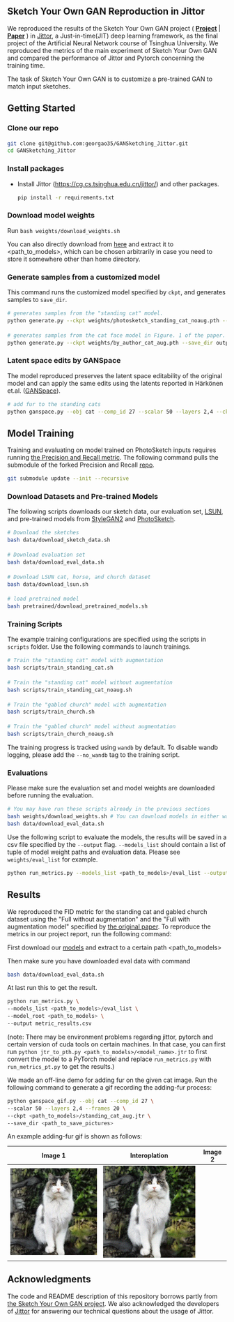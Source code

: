 ## Sketch Your Own GAN Reproduction in Jittor

We reproduced the results of the Sketch Your Own GAN project ( [**Project**](https://peterwang512.github.io/GANSketching/) | [**Paper**](https://arxiv.org/abs/2108.02774) ) in [Jittor](https://github.com/Jittor/jittor), a Just-in-time(JIT) deep learning framework, as the final project of the Artificial Neural Network course of Tsinghua University. We reproduced the metrics of the main experiment of Sketch Your Own GAN and compared the performance of Jittor and Pytorch concerning the training time.

The task of Sketch Your Own GAN is to customize a pre-trained GAN to match input sketches.

## Getting Started

### Clone our repo

```bash
git clone git@github.com:georgao35/GANSketching_Jittor.git
cd GANSketching_Jittor
```

### Install packages

- Install Jittor (https://cg.cs.tsinghua.edu.cn/jittor/) and other packages.
  
  ```bash
  pip install -r requirements.txt
  ```

### Download model weights

Run `bash weights/download_weights.sh`

You can also directly download from [here](https://cloud.tsinghua.edu.cn/f/185bb7796d5b43c0a6b4/) and extract it to <path_to_models>, which can be chosen arbitrarily in case you need to store it somewhere other than home directory.

### Generate samples from a customized model

This command runs the customized model specified by `ckpt`, and generates samples to `save_dir`.

```bash
# generates samples from the "standing cat" model.
python generate.py --ckpt weights/photosketch_standing_cat_noaug.pth --save_dir output/samples_standing_cat

# generates samples from the cat face model in Figure. 1 of the paper.
python generate.py --ckpt weights/by_author_cat_aug.pth --save_dir output/samples_teaser_cat
```

### Latent space edits by GANSpace

The model reproduced preserves the latent space editability of the original model and can apply the same edits using the latents reported in Härkönen et.al. ([GANSpace](https://github.com/harskish/ganspace)).

```bash
# add fur to the standing cats
python ganspace.py --obj cat --comp_id 27 --scalar 50 --layers 2,4 --ckpt weights/photosketch_standing_cat_noaug.pth --save_dir output/ganspace_fur_standing_cat
```

## Model Training

Training and evaluating on model trained on PhotoSketch inputs requires running [the Precision and Recall metric](https://github.com/kynkaat/improved-precision-and-recall-metric). The following command pulls the submodule of the forked Precision and Recall [repo](https://github.com/PeterWang512/precision_recall).

```bash
git submodule update --init --recursive
```

### Download Datasets and Pre-trained Models

The following scripts downloads our sketch data, our evaluation set, [LSUN](https://dl.yf.io/lsun), and pre-trained models from [StyleGAN2](https://github.com/NVlabs/stylegan2) and [PhotoSketch](https://github.com/mtli/PhotoSketch).

```bash
# Download the sketches
bash data/download_sketch_data.sh

# Download evaluation set
bash data/download_eval_data.sh

# Download LSUN cat, horse, and church dataset
bash data/download_lsun.sh

# load pretrained model
bash pretrained/download_pretrained_models.sh
```

### Training Scripts

The example training configurations are specified using the scripts in `scripts` folder. Use the following commands to launch trainings.

```bash
# Train the "standing cat" model with augmentation
bash scripts/train_standing_cat.sh

# Train the "standing cat" model without augmentation
bash scripts/train_standing_cat_noaug.sh

# Train the "gabled church" model with augmentation
bash scripts/train_church.sh

# Train the "gabled church" model without augmentation
bash scripts/train_church_noaug.sh
```

The training progress is tracked using `wandb` by default. To disable wandb logging, please add the `--no_wandb` tag to the training script.

### Evaluations

Please make sure the evaluation set and model weights are downloaded before running the evaluation.

```bash
# You may have run these scripts already in the previous sections
bash weights/download_weights.sh # You can download models in either way.
bash data/download_eval_data.sh
```

Use the following script to evaluate the models, the results will be saved in a csv file specified by the `--output` flag. `--models_list` should contain a list of tuple of model weight paths and evaluation data. Please see `weights/eval_list` for example.

```bash
python run_metrics.py --models_list <path_to_models>/eval_list --output metric_results.csv --model_root <path_to_models>
```

## Results

We reproduced the FID metric for the standing cat and gabled church dataset using the "Full without augmentation" and the "Full with augmentation model" specified by [the original paper]((https://arxiv.org/abs/2108.02774)). To reproduce the metrics in our project report, run the following command:

First download our [models](https://cloud.tsinghua.edu.cn/f/185bb7796d5b43c0a6b4/) and extract to a certain path <path_to_models>

Then make sure you have downloaded eval data with command

```bash
bash data/download_eval_data.sh
```

At last run this to get the result.

```bash
python run_metrics.py \
--models_list <path_to_models>/eval_list \
--model_root <path_to_models> \
--output metric_results.csv
```

(note: There may be environment problems regarding jittor, pytorch and certain version of cuda tools on certain machines. In that case, you can first run `python jtr_to_pth.py <path_to_models>/<model_name>.jtr` to first convert the model to a PyTorch model and replace `run_metrics.py` with `run_metrics_pt.py` to get the results.)

We made an off-line demo for adding fur on the given cat image. Run the following command to generate a gif recording the adding-fur process:

```bash
python ganspace_gif.py --obj cat --comp_id 27 \
--scalar 50 --layers 2,4 --frames 20 \
--ckpt <path_to_models>/standing_cat_aug.jtr \
--save_dir <path_to_save_pictures>
```

An example adding-fur gif is shown as follows:

| Image 1                   | Interoplation             | Image 2 |
| ------------------------- | ------------------------- | ------- |
| ![1](README.assets/1.jpg) | ![1](README.assets/1.gif) |         |

## Acknowledgments

The code and README description of this repository borrows partly from [the Sketch Your Own GAN project](https://github.com/PeterWang512/GANSketching). We also acknowledged the developers of [Jittor](https://github.com/Jittor/jittor) for answering our technical questions about the usage of Jittor.
